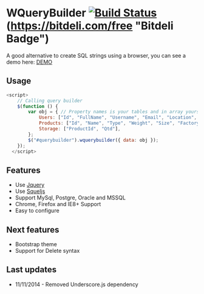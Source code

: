 # WQueryBuilder [![Build Status](https://travis-ci.org/webbers/wquerybuilder.svg?branch=master)](https://travis-ci.org/webbers/wquerybuilder) (https://bitdeli.com/free "Bitdeli Badge")
A good alternative to create SQL strings using a browser, you can see a demo here: [DEMO](http://renanborges.com/wquerybuilder/demo/)


## Usage
```javascript
<script>
    // Calling query builder
    $(function () {
        var obj = { // Property names is your tables and in array yours columns
            Users: ["Id", "FullName", "Username", "Email", "Location", "Country", "ZIP", "Phone"],
            Products: ["Id", "Name", "Type", "Weight", "Size", "Factory", "Height", "Area"],
            Storage: ["ProductId", "Qtd"],
        };
        $("#querybuilder").wquerybuilder({ data: obj });
    });
  </script>
```
## Features

* Use [Jquery](https://github.com/jquery/jquery)
* Use [Squeljs](https://github.com/hiddentao/squel)
* Support MySql, Postgre, Oracle and MSSQL
* Chrome, Firefox and IE8+ Support
* Easy to configure

## Next features

* Bootstrap theme
* Support for Delete syntax

## Last updates

* 11/11/2014 - Removed Underscore.js dependency
